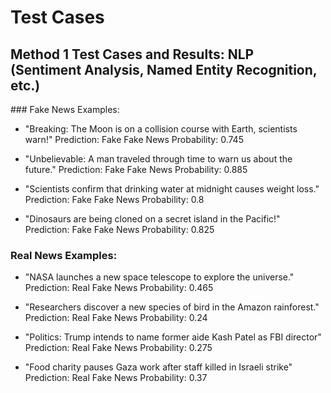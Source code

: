 # Test Cases

## Method 1 Test Cases and Results: NLP (Sentiment Analysis, Named Entity Recognition, etc.)

### Fake News Examples:

- "Breaking: The Moon is on a collision course with Earth, scientists warn!"
Prediction: Fake
Fake News Probability: 0.745

- "Unbelievable: A man traveled through time to warn us about the future."
Prediction: Fake
Fake News Probability: 0.885

- "Scientists confirm that drinking water at midnight causes weight loss."
Prediction: Fake
Fake News Probability: 0.8

- "Dinosaurs are being cloned on a secret island in the Pacific!"
Prediction: Fake
Fake News Probability: 0.825


### Real News Examples:
- "NASA launches a new space telescope to explore the universe."
Prediction: Real
Fake News Probability: 0.465

- "Researchers discover a new species of bird in the Amazon rainforest."
Prediction: Real
Fake News Probability: 0.24

- "Politics: Trump intends to name former aide Kash Patel as FBI director"
Prediction: Real
Fake News Probability: 0.275

- "Food charity pauses Gaza work after staff killed in Israeli strike"
Prediction: Real
Fake News Probability: 0.37